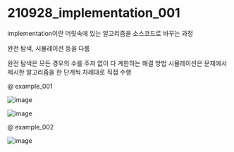 # 210928_implementation_001

implementation이란 머릿속에 있는 알고리즘을 소스코드로 바꾸는 과정

완전 탐색, 시뮬레이션 등을 다룸

완전 탐색은 모든 경우의 수를 주저 없이 다 계한하는 해결 방법
시뮬레이션은 문제에서 제시한 알고리즘을 한 단계씩 차례대로 직접 수행


@ example_001

![image](https://user-images.githubusercontent.com/88085974/135005917-d3eb2f5e-640e-43b5-87c4-91c3ea18c314.png)





![image](https://user-images.githubusercontent.com/88085974/135005939-63fb3a88-ef32-402a-8325-76f2c4e84bfe.png)



@ example_002

![image](https://user-images.githubusercontent.com/88085974/135009988-52d76efd-2902-4d5e-b397-c377ef3f5265.png)
